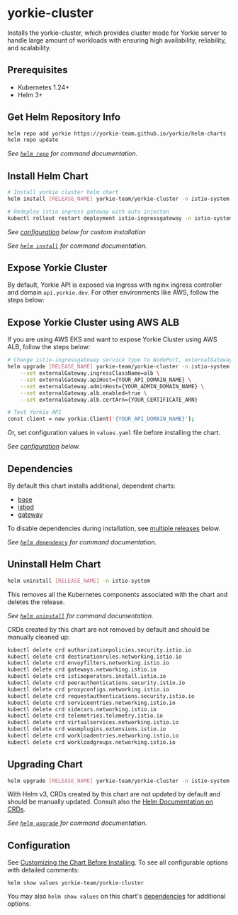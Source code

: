 # yorkie-cluster

Installs the yorkie-cluster, which provides cluster mode for Yorkie server to handle large amount of workloads with ensuring high availability, reliability, and scalability.

## Prerequisites

- Kubernetes 1.24+
- Helm 3+

## Get Helm Repository Info

```bash
helm repo add yorkie https://yorkie-team.github.io/yorkie/helm-charts
helm repo update
```

_See [`helm repo`](https://helm.sh/docs/helm/helm_repo/) for command documentation._

## Install Helm Chart

```bash
# Install yorkie cluster helm chart
helm install [RELEASE_NAME] yorkie-team/yorkie-cluster -n istio-system --create-namespace

# Redeploy istio ingress gateway with auto injecton
kubectl rollout restart deployment istio-ingressgateway -n istio-system
```

_See [configuration](#configuration) below for custom installation_

_See [`helm install`](https://helm.sh/docs/helm/helm_install/) for command documentation._

## Expose Yorkie Cluster

By default, Yorkie API is exposed via ingress with nginx ingress controller and domain `api.yorkie.dev`.
For other environments like AWS, follow the steps below:

## Expose Yorkie Cluster using AWS ALB

If you are using AWS EKS and want to expose Yorkie Cluster using AWS ALB, follow the steps below:

```bash
# Change istio-ingressgateway service type to NodePort, externalGateway.alb.enabled to true, and certArn to your AWS certificate ARN issued in AWS Certificate Manager
helm upgrade [RELEASE_NAME] yorkie-team/yorkie-cluster -n istio-system \
    --set externalGateway.ingressClassName=alb \
    --set externalGateway.apiHost={YOUR_API_DOMAIN_NAME} \
    --set externalGateway.adminHost={YOUR_ADMIN_DOMAIN_NAME} \
    --set externalGateway.alb.enabled=true \
    --set externalGateway.alb.certArn={YOUR_CERTIFICATE_ARN}

# Test Yorkie API
const client = new yorkie.Client('{YOUR_API_DOMAIN_NAME}');
```

Or, set configuration values in `values.yaml` file before installing the chart.

_See [configuration](#configuration) below._

## Dependencies

By default this chart installs additional, dependent charts:

- [base](https://github.com/istio/istio/tree/master/manifests/charts/base)
- [istiod](https://github.com/istio/istio/tree/master/manifests/charts/istio-control/istio-discovery)
- [gateway](https://github.com/istio/istio/tree/master/manifests/charts/gateway)

To disable dependencies during installation, see [multiple releases](#multiple-releases) below.

_See [`helm dependency`](https://helm.sh/docs/helm/helm_dependency/) for command documentation._

## Uninstall Helm Chart

```bash
helm uninstall [RELEASE_NAME] -n istio-system
```

This removes all the Kubernetes components associated with the chart and deletes the release.

_See [`helm uninstall`](https://helm.sh/docs/helm/helm_uninstall/) for command documentation._

CRDs created by this chart are not removed by default and should be manually cleaned up:

```bash
kubectl delete crd authorizationpolicies.security.istio.io
kubectl delete crd destinationrules.networking.istio.io
kubectl delete crd envoyfilters.networking.istio.io
kubectl delete crd gateways.networking.istio.io
kubectl delete crd istiooperators.install.istio.io
kubectl delete crd peerauthentications.security.istio.io
kubectl delete crd proxyconfigs.networking.istio.io
kubectl delete crd requestauthentications.security.istio.io
kubectl delete crd serviceentries.networking.istio.io
kubectl delete crd sidecars.networking.istio.io
kubectl delete crd telemetries.telemetry.istio.io
kubectl delete crd virtualservices.networking.istio.io
kubectl delete crd wasmplugins.extensions.istio.io
kubectl delete crd workloadentries.networking.istio.io
kubectl delete crd workloadgroups.networking.istio.io
```

## Upgrading Chart

```bash
helm upgrade [RELEASE_NAME] yorkie-team/yorkie-cluster -n istio-system
```

With Helm v3, CRDs created by this chart are not updated by default and should be manually updated.
Consult also the [Helm Documentation on CRDs](https://helm.sh/docs/chart_best_practices/custom_resource_definitions).

_See [`helm upgrade`](https://helm.sh/docs/helm/helm_upgrade/) for command documentation._

## Configuration

See [Customizing the Chart Before Installing](https://helm.sh/docs/intro/using_helm/#customizing-the-chart-before-installing). To see all configurable options with detailed comments:

```console
helm show values yorkie-team/yorkie-cluster
```

You may also `helm show values` on this chart's [dependencies](#dependencies) for additional options.
